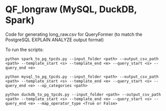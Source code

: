 # QF_longraw (MySQL, DuckDB, Spark)
Code for generating long_raw.csv for QueryFormer (to match the PostgreSQL EXPLAIN ANALYZE output format)

To run the scripts:

`python spark_to_pg_tpcds.py --input_folder <path> --output_csv_path <path> --template_start <s> --template_end <e> --query_start <s> --query_end <e>`

`python mysql_to_pg_tpcds.py --input_folder <path> --output_csv_path <path> --template_start <s> --template_end <e> --query_start <s> --query_end <e> --op_categories <path> `

`python duckdb_to_pg_tpcds.py --input_folder <path> --output_csv_path <path> --template_start <s> --template_end <e> --query_start <s> --query_end <e> --map_operator_type <True or False>`
